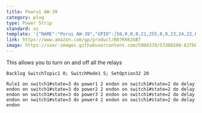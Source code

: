 ```yaml
---
title: Powrui AW-39
category: plug
type: Power Strip
standard: us
template: '{"NAME":"Porui AW-39","GPIO":[56,0,0,0,21,255,0,0,23,24,22,0,9],"FLAG":0,"BASE":18}'
link: https://www.amazon.com/gp/product/B07KK62GB7
image: https://user-images.githubusercontent.com/5904370/53308200-82fbb400-389f-11e9-80a8-6686b28539d4.png
---
```

This allows you to turn on and off all the relays

```
Backlog SwitchTopic1 0; SwitchMode1 5; SetOption32 20
```
```
Rule1 on switch1#state=3 do power1 2 endon on switch1#state=2 do delay endon on switch1#state=3 do power2 2 endon on switch1#state=2 do delay endon on switch1#state=3 do power3 2 endon on switch1#state=2 do delay endon on switch1#state=3 do power4 2 endon on switch1#state=2 do delay endon
```
